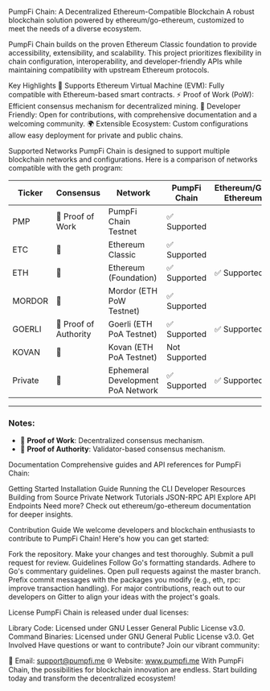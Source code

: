 PumpFi Chain: A Decentralized Ethereum-Compatible Blockchain
A robust blockchain solution powered by ethereum/go-ethereum, customized to meet the needs of a diverse ecosystem.

PumpFi Chain builds on the proven Ethereum Classic foundation to provide accessibility, extensibility, and scalability. This project prioritizes flexibility in chain configuration, interoperability, and developer-friendly APIs while maintaining compatibility with upstream Ethereum protocols.

Key Highlights
🔗 Supports Ethereum Virtual Machine (EVM): Fully compatible with Ethereum-based smart contracts.
⚡ Proof of Work (PoW): Efficient consensus mechanism for decentralized mining.
🚀 Developer Friendly: Open for contributions, with comprehensive documentation and a welcoming community.
🌍 Extensible Ecosystem: Custom configurations allow easy deployment for private and public chains.


Supported Networks
PumpFi Chain is designed to support multiple blockchain networks and configurations. Here is a comparison of networks compatible with the geth program:

| **Ticker** | **Consensus**           | **Network**                       | **PumpFi Chain** | **Ethereum/Go-Ethereum** |
|------------|-------------------------|-----------------------------------|------------------|--------------------------|
| PMP        | 🔗 Proof of Work        | PumpFi Chain Testnet             | ✅ Supported     |                          |
| ETC        | 🔗                     | Ethereum Classic                 | ✅ Supported     |                          |
| ETH        | 🔗                     | Ethereum (Foundation)            | ✅ Supported     | ✅ Supported             |
| MORDOR     | 🔗                     | Mordor (ETH PoW Testnet)         | ✅ Supported     |                          |
| GOERLI     | 🤝 Proof of Authority   | Goerli (ETH PoA Testnet)         | ✅ Supported     | ✅ Supported             |
| KOVAN      | 🤝                     | Kovan (ETH PoA Testnet)          | Not Supported    |                          |
| Private    | 🔗                     | Ephemeral Development PoA Network| ✅ Supported     | ✅ Supported             |

---

### Notes:
- 🔗 **Proof of Work**: Decentralized consensus mechanism.
- 🤝 **Proof of Authority**: Validator-based consensus mechanism.

Documentation
Comprehensive guides and API references for PumpFi Chain:

Getting Started
Installation Guide
Running the CLI
Developer Resources
Building from Source
Private Network Tutorials
JSON-RPC API
Explore API Endpoints
Need more? Check out ethereum/go-ethereum documentation for deeper insights.

Contribution Guide
We welcome developers and blockchain enthusiasts to contribute to PumpFi Chain! Here's how you can get started:

Fork the repository.
Make your changes and test thoroughly.
Submit a pull request for review.
Guidelines
Follow Go's formatting standards.
Adhere to Go's commentary guidelines.
Open pull requests against the master branch.
Prefix commit messages with the packages you modify (e.g., eth, rpc: improve transaction handling).
For major contributions, reach out to our developers on Gitter to align your ideas with the project's goals.

License
PumpFi Chain is released under dual licenses:

Library Code: Licensed under GNU Lesser General Public License v3.0.
Command Binaries: Licensed under GNU General Public License v3.0.
Get Involved
Have questions or want to contribute? Join our vibrant community:

📧 Email: support@pumpfi.me
🌐 Website: www.pumpfi.me
With PumpFi Chain, the possibilities for blockchain innovation are endless. Start building today and transform the decentralized ecosystem!
